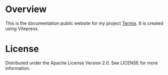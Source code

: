# Overview
This is the documentation public website for my project [Termix](https://github.com/LukeGus/Termix). It is created using Vitepress.

# License
Distributed under the Apache License Version 2.0. See LICENSE for more information.